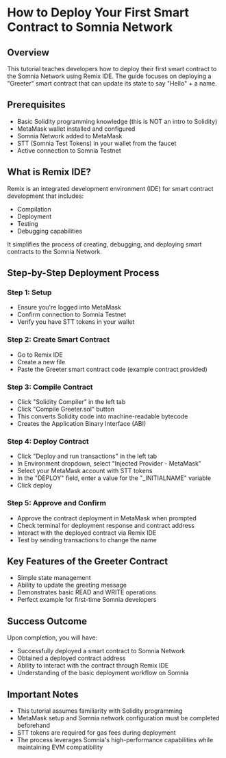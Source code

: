 # How to Deploy Your First Smart Contract to Somnia Network

## Overview
This tutorial teaches developers how to deploy their first smart contract to the Somnia Network using Remix IDE. The guide focuses on deploying a "Greeter" smart contract that can update its state to say "Hello" + a name.

## Prerequisites
- Basic Solidity programming knowledge (this is NOT an intro to Solidity)
- MetaMask wallet installed and configured
- Somnia Network added to MetaMask
- STT (Somnia Test Tokens) in your wallet from the faucet
- Active connection to Somnia Testnet

## What is Remix IDE?
Remix is an integrated development environment (IDE) for smart contract development that includes:
- Compilation
- Deployment
- Testing
- Debugging capabilities

It simplifies the process of creating, debugging, and deploying smart contracts to the Somnia Network.

## Step-by-Step Deployment Process

### Step 1: Setup
- Ensure you're logged into MetaMask
- Confirm connection to Somnia Testnet
- Verify you have STT tokens in your wallet

### Step 2: Create Smart Contract
- Go to Remix IDE
- Create a new file
- Paste the Greeter smart contract code (example contract provided)

### Step 3: Compile Contract
- Click "Solidity Compiler" in the left tab
- Click "Compile Greeter.sol" button
- This converts Solidity code into machine-readable bytecode
- Creates the Application Binary Interface (ABI)

### Step 4: Deploy Contract
- Click "Deploy and run transactions" in the left tab
- In Environment dropdown, select "Injected Provider - MetaMask"
- Select your MetaMask account with STT tokens
- In the "DEPLOY" field, enter a value for the "_INITIALNAME" variable
- Click deploy

### Step 5: Approve and Confirm
- Approve the contract deployment in MetaMask when prompted
- Check terminal for deployment response and contract address
- Interact with the deployed contract via Remix IDE
- Test by sending transactions to change the name

## Key Features of the Greeter Contract
- Simple state management
- Ability to update the greeting message
- Demonstrates basic READ and WRITE operations
- Perfect example for first-time Somnia developers

## Success Outcome
Upon completion, you will have:
- Successfully deployed a smart contract to Somnia Network
- Obtained a deployed contract address
- Ability to interact with the contract through Remix IDE
- Understanding of the basic deployment workflow on Somnia

## Important Notes
- This tutorial assumes familiarity with Solidity programming
- MetaMask setup and Somnia network configuration must be completed beforehand
- STT tokens are required for gas fees during deployment
- The process leverages Somnia's high-performance capabilities while maintaining EVM compatibility
